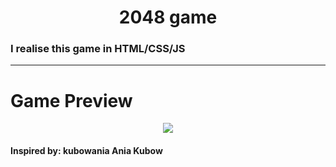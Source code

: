 <h1 align="center"> 2048 game </h1>

### I realise this game in HTML/CSS/JS

<hr>

# Game Preview
<p align="center">
<img src="https://i.imgur.com/esjLvvf.png">
</p>

#### Inspired by: kubowania Ania Kubow